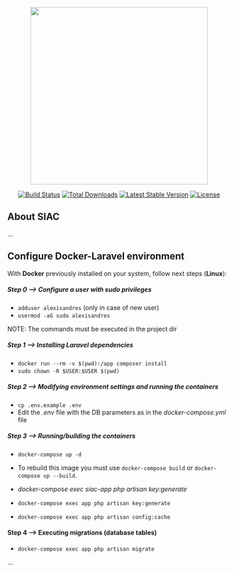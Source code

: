 <p align="center"><a href="https://laravel.com" target="_blank"><img src="https://raw.githubusercontent.com/laravel/art/master/logo-lockup/5%20SVG/2%20CMYK/1%20Full%20Color/laravel-logolockup-cmyk-red.svg" width="400"></a></p>

<p align="center">
<a href="https://travis-ci.org/laravel/framework"><img src="https://travis-ci.org/laravel/framework.svg" alt="Build Status"></a>
<a href="https://packagist.org/packages/laravel/framework"><img src="https://img.shields.io/packagist/dt/laravel/framework" alt="Total Downloads"></a>
<a href="https://packagist.org/packages/laravel/framework"><img src="https://img.shields.io/packagist/v/laravel/framework" alt="Latest Stable Version"></a>
<a href="https://packagist.org/packages/laravel/framework"><img src="https://img.shields.io/packagist/l/laravel/framework" alt="License"></a>
</p>

## About SIAC

...


## Configure Docker-Laravel environment

With **Docker** previously installed on your system, follow next steps (**Linux**):

##### Step 0 —> Configure a user with sudo privileges
 - `adduser alexisandres` (only in case of new user)
 - `usermod -aG sudo alexisandres`


NOTE: The commands must be executed in the project dir

##### Step 1 —> Installing Laravel dependencies
- `docker run --rm -v $(pwd):/app composer install`
- `sudo chown -R $USER:$USER $(pwd)`


##### Step 2 —> Modifying environment settings and running the containers
- `cp .env.example .env`
- Edit the *.env* file with the DB parameters as in the *docker-compose.yml* file


##### Step 3 —> Running/building the containers
- `docker-compose up -d`
- To rebuild this image you must use `docker-compose build` or `docker-compose up --build`.

- *docker-compose exec siac-app php artisan key:generate*
- `docker-compose exec app php artisan key:generate`
- `docker-compose exec app php artisan config:cache`


#### Step 4 —> Executing migrations (database tables)
- `docker-compose exec app php artisan migrate`


...

